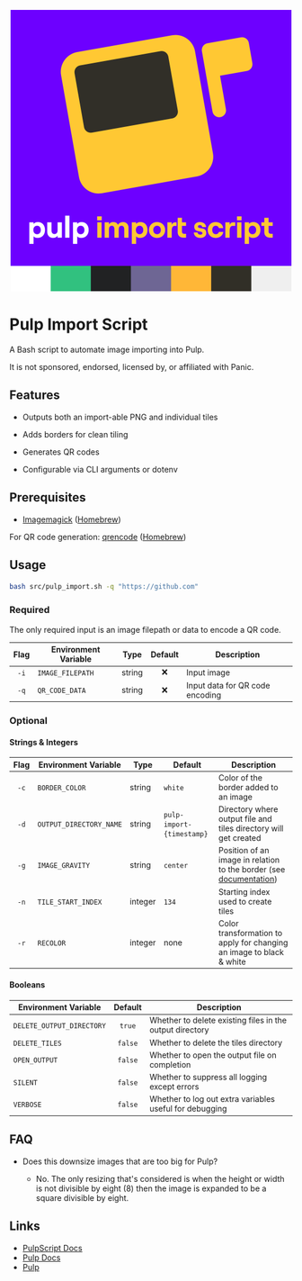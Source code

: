 <p align="center">
  <img id="logo" src="https://raw.githubusercontent.com/blakegearin/pulp-import-script/main/images/logo.png" class="center" alt="Pulp Import Script logo" title="Pulp Import Script" width="500" height="500"/>
</p>

# Pulp Import Script

A Bash script to automate image importing into Pulp.

It is not sponsored, endorsed, licensed by, or affiliated with Panic.

## Features

- Outputs both an import-able PNG and individual tiles

- Adds borders for clean tiling

- Generates QR codes

- Configurable via CLI arguments or dotenv

## Prerequisites

- [Imagemagick](https://imagemagick.org) ([Homebrew](https://formulae.brew.sh/formula/imagemagick))

For QR code generation: [qrencode](https://fukuchi.org/works/qrencode/index.html.en) ([Homebrew](https://formulae.brew.sh/formula/qrencode))

## Usage

```sh
bash src/pulp_import.sh -q "https://github.com"
```

### Required

The only required input is an image filepath or data to encode a QR code.

| Flag | Environment Variable | Type   | Default | Description                     |
|:----:|----------------------|--------|:-------:|---------------------------------|
| `-i` | `IMAGE_FILEPATH`     | string |    ❌    | Input image                     |
| `-q` | `QR_CODE_DATA`       | string |    ❌    | Input data for QR code encoding |

### Optional

#### Strings & Integers

| Flag | Environment Variable    | Type    | Default                   | Description                                                                                                                           |
|:----:|-------------------------|---------|---------------------------|---------------------------------------------------------------------------------------------------------------------------------------|
| `-c` | `BORDER_COLOR`          | string  | `white`                   | Color of the border added to an image                                                                                                 |
| `-d` | `OUTPUT_DIRECTORY_NAME` | string  | `pulp-import-{timestamp}` | Directory where output file and tiles directory will get created                                                                      |
| `-g` | `IMAGE_GRAVITY`         | string  | `center`                  | Position of an image in relation to the border (see [documentation](https://imagemagick.org/script/command-line-options.php#gravity)) |
| `-n` | `TILE_START_INDEX`      | integer | `134`                     | Starting index used to create tiles                                                                                                   |
| `-r` | `RECOLOR`               | integer | none                      | Color transformation to apply for changing an image to black & white                                                                  |

#### Booleans

| Environment Variable      | Default | Description                                              |
|---------------------------|:-------:|----------------------------------------------------------|
| `DELETE_OUTPUT_DIRECTORY` |  `true` | Whether to delete existing files in the output directory |
| `DELETE_TILES`            | `false` | Whether to delete the tiles directory                    |
| `OPEN_OUTPUT`             | `false` | Whether to open the output file on completion            |
| `SILENT`                  | `false` | Whether to suppress all logging except errors            |
| `VERBOSE`                 | `false` | Whether to log out extra variables useful for debugging  |

## FAQ

- Does this downsize images that are too big for Pulp?

  - No. The only resizing that's considered is when the height or width is not divisible by eight (8) then the image is expanded to be a square divisible by eight.

## Links

- [PulpScript Docs](https://play.date/pulp/docs/pulpscript/)
- [Pulp Docs](https://play.date/pulp/docs/)
- [Pulp](https://play.date/pulp/)
